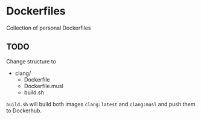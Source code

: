 # Dockerfiles
Collection of personal Dockerfiles

## TODO
Change structure to 
- clang/
  - Dockerfile
  - Dockerfile.musl
  - build.sh

`build.sh` will build both images `clang:latest` and `clang:musl` and push them to Dockerhub.
